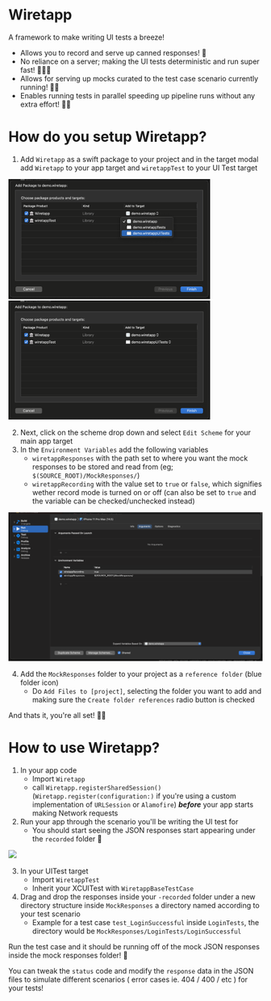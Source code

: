 # Wiretapp

A framework to make writing UI tests a breeze!

- Allows you to record and serve up canned responses! 🥫
- No reliance on a server; making the UI tests deterministic and run super fast! 🏃‍♂️🚀
- Allows for serving up mocks curated to the test case scenario currently running! 👩‍🍳
- Enables running tests in parallel speeding up pipeline runs without any extra effort! 👯‍♀️

# How do you setup Wiretapp?

1. Add `Wiretapp` as a swift package to your project and in the target modal add `Wiretapp` to your app target and `wiretappTest` to your UI Test target

<img src="./docs/demo.sp.target.1.png" width="400"/> <img src="./docs/demo.sp.target.2.png" width="400"/>

2. Next, click on the scheme drop down and select `Edit Scheme` for your main app target
3. In the `Environment Variables` add the following variables
    - `wiretappResponses` with the path set to where you want the mock responses to be stored and read from (eg; `$(SOURCE_ROOT)/MockResponses/`)
    - `wiretappRecording` with the value set to `true` or `false`, which signifies wether record mode is turned on or off (can also be set to `true` and the variable can be checked/unchecked instead)

<img src="./docs/demo.env.vars.png" width="600"/> 

4. Add the `MockResponses` folder to your project as a `reference folder` (blue folder icon)
    - Do `Add Files to [project]`, selecting the folder you want to add and making sure the `Create folder references` radio button is checked 

And thats it, you're all set! 🎉🥳

# How to use Wiretapp?

1. In your app code
    - Import `Wiretapp`
    - call `Wiretapp.registerSharedSession()` (`Wiretapp.register(configuration:)` if you're using a custom implementation of `URLSession` or `Alamofire`) <b><i>before</i></b> your app starts making Network requests
2. Run your app through the scenario you'll be writing the UI test for
    - You should start seeing the JSON responses start appearing under the `recorded` folder 🤗

<img src="./docs/demo.record.gif" width="800"/> 

3. In your UITest target
    - Import `WiretappTest`
    - Inherit your XCUITest with `WiretappBaseTestCase`
4. Drag and drop the responses inside your `-recorded` folder under a new directory structure inside `MockResponses` a directory named according to your test scenario
    - Example for a test case `test_LoginSuccessful` inside `LoginTests`, the directory would be `MockResponses/LoginTests/LoginSuccessful`

Run the test case and it should be running off of the mock JSON responses inside the mock responses folder! 🍾

You can tweak the `status` code and modify the `response` data in the JSON files to simulate different scenarios ( error cases ie. 404 / 400 / etc ) for your tests!
